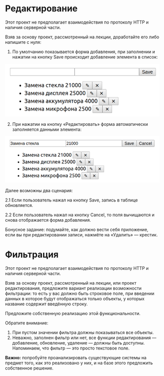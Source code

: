 # Редактирование

Этот проект не предполагает взаимодействия по протоколу HTTP и наличия серверной части.

Взяв за основу проект, рассмотренный на лекции, доработайте его либо напишите с нуля:

1. По умолчанию показывается форма добавления, при заполнении и нажатии на кнопку Save происходит добавление элемента в список:

![first-picture](https://github.com/Zrazhevskii/r16_redux_editing/blob/main/src/assets/add.png)

2. При нажатии на кнопку «Редактировать» форма автоматически заполняется данными элемента:

![second-picture](https://github.com/Zrazhevskii/r16_redux_editing/blob/main/src/assets/edit.png)

Далее возможны два сценария:

2.1 Если пользователь нажал на кнопку Save, запись в таблице обновляется.

2.2 Если пользователь нажал на кнопку Cancel, то поля вычищаются и снова отображается форма добавления.

Бонусное задание: подумайте, как должно вести себя приложение, если вы при редактировании записи, нажмёте на «Удалить» — крестик.

# Фильтрация

Этот проект не предполагает взаимодействия по протоколу HTTP и наличия серверной части.

Взяв за основу проект, рассмотренный на лекции, или проект редактирования, предложите вариант реализации возможности фильтрации: то есть у вас должно быть строковое поле, при введении данных в которое будут отображаться только объекты, у которых название содержит введённую строку.

Предложите собственную реализацию этой функциональности.

Обратите внимание:

1. При пустом значении фильтра должны показываться все объекты.
2. Неважно, заполнен фильтр или нет, все функции редактирования — добавление, обновление, удаление — должны быть доступны.
Напоминаем, что фильтр — это просто текстовое поле.

**Важно:** попробуйте проанализировать существующие системы на предмет того, как это реализовано у них, и на базе этого предложить собственное решение.